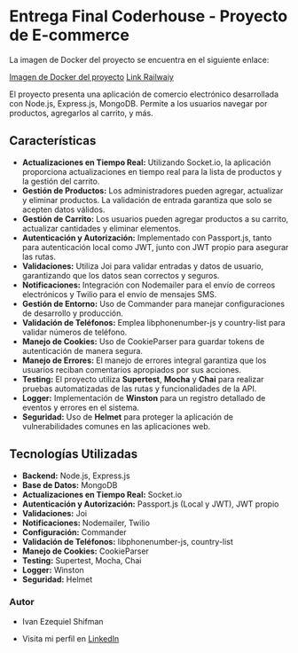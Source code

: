 # Entrega Final Coderhouse - Proyecto de E-commerce

La imagen de Docker del proyecto se encuentra en el siguiente enlace:

[Imagen de Docker del proyecto](https://hub.docker.com/repository/docker/ivanshifman/ecommerce/general)
[Link Railwaiy](shifman-des-backend-production.up.railway.app)

El proyecto presenta una aplicación de comercio electrónico desarrollada con Node.js, Express.js, MongoDB. 
Permite a los usuarios navegar por productos, agregarlos al carrito, y más.

## Características

- **Actualizaciones en Tiempo Real:** Utilizando Socket.io, la aplicación proporciona actualizaciones en tiempo real para la lista de productos y la gestión del carrito.
- **Gestión de Productos:** Los administradores pueden agregar, actualizar y eliminar productos. La validación de entrada garantiza que solo se acepten datos válidos.
- **Gestión de Carrito:** Los usuarios pueden agregar productos a su carrito, actualizar cantidades y eliminar elementos.
- **Autenticación y Autorización:** Implementado con Passport.js, tanto para autenticación local como JWT, junto con JWT propio para asegurar las rutas.
- **Validaciones:** Utiliza Joi para validar entradas y datos de usuario, garantizando que los datos sean correctos y seguros.
- **Notificaciones:** Integración con Nodemailer para el envío de correos electrónicos y Twilio para el envío de mensajes SMS.
- **Gestión de Entorno:** Uso de Commander para manejar configuraciones de desarrollo y producción.
- **Validación de Teléfonos:** Emplea libphonenumber-js y country-list para validar números de teléfono.
- **Manejo de Cookies:** Uso de CookieParser para guardar tokens de autenticación de manera segura.
- **Manejo de Errores:** El manejo de errores integral garantiza que los usuarios reciban comentarios apropiados por sus acciones.
- **Testing:** El proyecto utiliza **Supertest**, **Mocha** y **Chai** para realizar pruebas automatizadas de las rutas y funcionalidades de la API.
- **Logger:** Implementación de **Winston** para un registro detallado de eventos y errores en el sistema.
- **Seguridad:** Uso de **Helmet** para proteger la aplicación de vulnerabilidades comunes en las aplicaciones web.

## Tecnologías Utilizadas

- **Backend:** Node.js, Express.js
- **Base de Datos:** MongoDB
- **Actualizaciones en Tiempo Real:** Socket.io
- **Autenticación y Autorización:** Passport.js (Local y JWT), JWT propio
- **Validaciones:** Joi
- **Notificaciones:** Nodemailer, Twilio
- **Configuración:** Commander
- **Validación de Teléfonos:** libphonenumber-js, country-list
- **Manejo de Cookies:** CookieParser
- **Testing:** Supertest, Mocha, Chai
- **Logger:** Winston
- **Seguridad:** Helmet

### Autor

- Ivan Ezequiel Shifman

- Visita mi perfil en [LinkedIn](https://ar.linkedin.com/in/iv%C3%A1n-ezequiel-shifman-042b0726a)